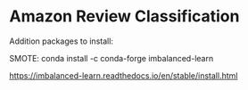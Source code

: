 # Amazon Review Classification


Addition packages to install:

SMOTE: conda install -c conda-forge imbalanced-learn

https://imbalanced-learn.readthedocs.io/en/stable/install.html



